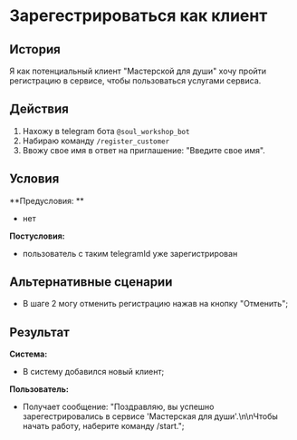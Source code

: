 # Зарегестрироваться как клиент
## История
Я как потенциальный клиент "Мастерской для души" хочу пройти регистрацию в сервисе, чтобы пользоваться услугами сервиса.

## Действия
1. Нахожу в telegram бота `@soul_workshop_bot`
2. Набираю команду `/register_customer`
3. Ввожу свое имя в ответ на приглашение: "Введите свое имя".

## Условия
**Предусловия: **
- нет

**Постусловия:**
- пользователь с таким telegramId уже зарегистрирован

## Альтернативные сценарии
- В шаге 2 могу отменить регистрацию нажав на кнопку "Отменить";

## Результат
**Система:**
- В систему добавился новый клиент;

**Пользователь:**
- Получает сообщение: "Поздравляю, вы успешно зарегестрировались в сервисе 'Мастерская для души'.\n\nЧтобы начать работу, наберите команду /start.";
